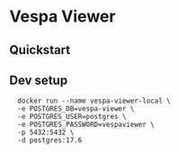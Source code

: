 # Vespa Viewer

## Quickstart

## Dev setup

```
  docker run --name vespa-viewer-local \
  -e POSTGRES_DB=vespa-viewer \
  -e POSTGRES_USER=postgres \
  -e POSTGRES_PASSWORD=vespaviewer \
  -p 5432:5432 \
  -d postgres:17.6
```
